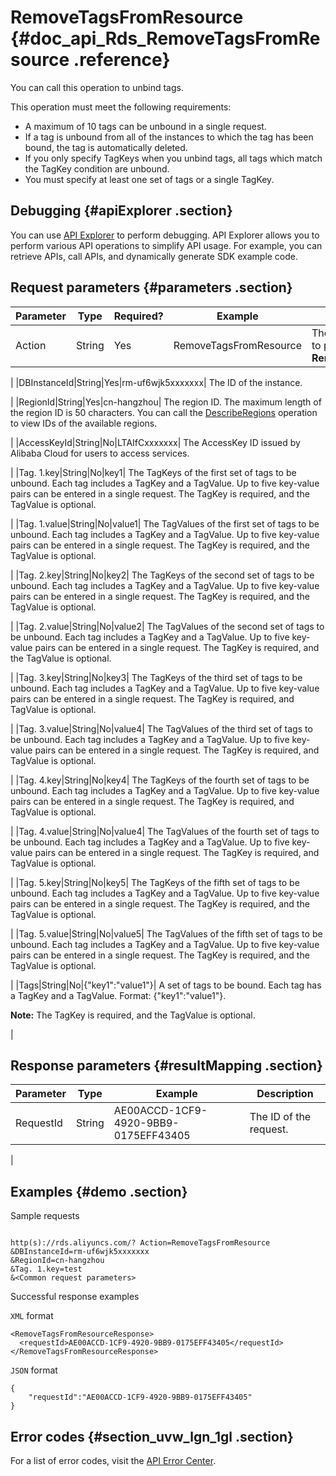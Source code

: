 # RemoveTagsFromResource {#doc_api_Rds_RemoveTagsFromResource .reference}

You can call this operation to unbind tags.

This operation must meet the following requirements:

-   A maximum of 10 tags can be unbound in a single request.
-   If a tag is unbound from all of the instances to which the tag has been bound, the tag is automatically deleted.
-   If you only specify TagKeys when you unbind tags, all tags which match the TagKey condition are unbound.
-   You must specify at least one set of tags or a single TagKey.

## Debugging {#apiExplorer .section}

You can use [API Explorer](https://api.aliyun.com/#product=Rds&api=RemoveTagsFromResource) to perform debugging. API Explorer allows you to perform various API operations to simplify API usage. For example, you can retrieve APIs, call APIs, and dynamically generate SDK example code.

## Request parameters {#parameters .section}

|Parameter|Type|Required?|Example|Description|
|---------|----|---------|-------|-----------|
|Action|String|Yes|RemoveTagsFromResource| The operation that you want to perform. Set the value to **RemoveTagsFromResource**.

 |
|DBInstanceId|String|Yes|rm-uf6wjk5xxxxxxx| The ID of the instance.

 |
|RegionId|String|Yes|cn-hangzhou| The region ID. The maximum length of the region ID is 50 characters. You can call the [DescribeRegions](~~26243~~) operation to view IDs of the available regions.

 |
|AccessKeyId|String|No|LTAIfCxxxxxxx| The AccessKey ID issued by Alibaba Cloud for users to access services.

 |
|Tag. 1.key|String|No|key1| The TagKeys of the first set of tags to be unbound. Each tag includes a TagKey and a TagValue. Up to five key-value pairs can be entered in a single request. The TagKey is required, and the TagValue is optional.

 |
|Tag. 1.value|String|No|value1| The TagValues of the first set of tags to be unbound. Each tag includes a TagKey and a TagValue. Up to five key-value pairs can be entered in a single request. The TagKey is required, and the TagValue is optional.

 |
|Tag. 2.key|String|No|key2| The TagKeys of the second set of tags to be unbound. Each tag includes a TagKey and a TagValue. Up to five key-value pairs can be entered in a single request. The TagKey is required, and the TagValue is optional.

 |
|Tag. 2.value|String|No|value2| The TagValues of the second set of tags to be unbound. Each tag includes a TagKey and a TagValue. Up to five key-value pairs can be entered in a single request. The TagKey is required, and the TagValue is optional.

 |
|Tag. 3.key|String|No|key3| The TagKeys of the third set of tags to be unbound. Each tag includes a TagKey and a TagValue. Up to five key-value pairs can be entered in a single request. The TagKey is required, and TagValue is optional.

 |
|Tag. 3.value|String|No|value4| The TagValues of the third set of tags to be unbound. Each tag includes a TagKey and a TagValue. Up to five key-value pairs can be entered in a single request. The TagKey is required, and TagValue is optional.

 |
|Tag. 4.key|String|No|key4| The TagKeys of the fourth set of tags to be unbound. Each tag includes a TagKey and a TagValue. Up to five key-value pairs can be entered in a single request. The TagKey is required, and TagValue is optional.

 |
|Tag. 4.value|String|No|value4| The TagValues of the fourth set of tags to be unbound. Each tag includes a TagKey and a TagValue. Up to five key-value pairs can be entered in a single request. The TagKey is required, and TagValue is optional.

 |
|Tag. 5.key|String|No|key5| The TagKeys of the fifth set of tags to be unbound. Each tag includes a TagKey and a TagValue. Up to five key-value pairs can be entered in a single request. The TagKey is required, and the TagValue is optional.

 |
|Tag. 5.value|String|No|value5| The TagValues of the fifth set of tags to be unbound. Each tag includes a TagKey and a TagValue. Up to five key-value pairs can be entered in a single request. The TagKey is required, and the TagValue is optional.

 |
|Tags|String|No|\{"key1":"value1"\}| A set of tags to be bound. Each tag has a TagKey and a TagValue. Format: \{"key1":"value1"\}.

 **Note:** The TagKey is required, and the TagValue is optional.

 |

## Response parameters {#resultMapping .section}

|Parameter|Type|Example|Description|
|---------|----|-------|-----------|
|RequestId|String|AE00ACCD-1CF9-4920-9BB9-0175EFF43405| The ID of the request.

 |

## Examples {#demo .section}

Sample requests

``` {#request_demo}

http(s)://rds.aliyuncs.com/? Action=RemoveTagsFromResource
&DBInstanceId=rm-uf6wjk5xxxxxxx 
&RegionId=cn-hangzhou
&Tag. 1.key=test
&<Common request parameters>

```

Successful response examples

`XML` format

``` {#xml_return_success_demo}
<RemoveTagsFromResourceResponse> 
  <requestId>AE00ACCD-1CF9-4920-9BB9-0175EFF43405</requestId> 
</RemoveTagsFromResourceResponse> 

```

`JSON` format

``` {#json_return_success_demo}
{
	"requestId":"AE00ACCD-1CF9-4920-9BB9-0175EFF43405"
}
```

## Error codes {#section_uvw_lgn_1gl .section}

For a list of error codes, visit the [API Error Center](https://error-center.alibabacloud.com/status/product/Rds?spm=5176.10421674.0.0.17f7ebed4WFmrN).

